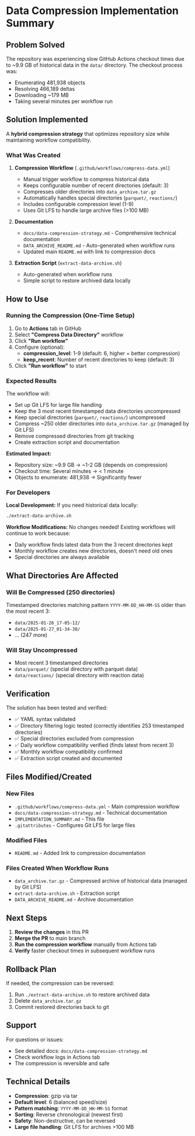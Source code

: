 # Data Compression Implementation Summary

## Problem Solved

The repository was experiencing slow GitHub Actions checkout times due to ~9.9 GB of historical data in the `data/` directory. The checkout process was:
- Enumerating 481,938 objects
- Resolving 466,189 deltas  
- Downloading ~179 MB
- Taking several minutes per workflow run

## Solution Implemented

A **hybrid compression strategy** that optimizes repository size while maintaining workflow compatibility.

### What Was Created

1. **Compression Workflow** (`.github/workflows/compress-data.yml`)
   - Manual trigger workflow to compress historical data
   - Keeps configurable number of recent directories (default: 3)
   - Compresses older directories into `data_archive.tar.gz`
   - Automatically handles special directories (`parquet/`, `reactions/`)
   - Includes configurable compression level (1-9)
   - Uses Git LFS to handle large archive files (>100 MB)

2. **Documentation** 
   - `docs/data-compression-strategy.md` - Comprehensive technical documentation
   - `DATA_ARCHIVE_README.md` - Auto-generated when workflow runs
   - Updated main `README.md` with link to compression docs

3. **Extraction Script** (`extract-data-archive.sh`)
   - Auto-generated when workflow runs
   - Simple script to restore archived data locally

## How to Use

### Running the Compression (One-Time Setup)

1. Go to **Actions** tab in GitHub
2. Select **"Compress Data Directory"** workflow  
3. Click **"Run workflow"**
4. Configure (optional):
   - **compression_level**: 1-9 (default: 6, higher = better compression)
   - **keep_recent**: Number of recent directories to keep (default: 3)
5. Click **"Run workflow"** to start

### Expected Results

The workflow will:
- Set up Git LFS for large file handling
- Keep the 3 most recent timestamped data directories uncompressed
- Keep special directories (`parquet/`, `reactions/`) uncompressed
- Compress ~250 older directories into `data_archive.tar.gz` (managed by Git LFS)
- Remove compressed directories from git tracking
- Create extraction script and documentation

**Estimated Impact:**
- Repository size: ~9.9 GB → ~1-2 GB (depends on compression)
- Checkout time: Several minutes → < 1 minute
- Objects to enumerate: 481,938 → Significantly fewer

### For Developers

**Local Development:**
If you need historical data locally:
```bash
./extract-data-archive.sh
```

**Workflow Modifications:**
No changes needed! Existing workflows will continue to work because:
- Daily workflow finds latest data from the 3 recent directories kept
- Monthly workflow creates new directories, doesn't need old ones
- Special directories are always available

## What Directories Are Affected

### Will Be Compressed (250 directories)
Timestamped directories matching pattern `YYYY-MM-DD_HH-MM-SS` older than the most recent 3:
- `data/2025-01-26_17-05-12/`
- `data/2025-01-27_01-34-38/`
- ... (247 more)

### Will Stay Uncompressed
- Most recent 3 timestamped directories
- `data/parquet/` (special directory with parquet data)
- `data/reactions/` (special directory with reaction data)

## Verification

The solution has been tested and verified:
- ✅ YAML syntax validated
- ✅ Directory filtering logic tested (correctly identifies 253 timestamped directories)
- ✅ Special directories excluded from compression
- ✅ Daily workflow compatibility verified (finds latest from recent 3)
- ✅ Monthly workflow compatibility confirmed
- ✅ Extraction script created and documented

## Files Modified/Created

### New Files
- `.github/workflows/compress-data.yml` - Main compression workflow
- `docs/data-compression-strategy.md` - Technical documentation
- `IMPLEMENTATION_SUMMARY.md` - This file
- `.gitattributes` - Configures Git LFS for large files

### Modified Files
- `README.md` - Added link to compression documentation

### Files Created When Workflow Runs
- `data_archive.tar.gz` - Compressed archive of historical data (managed by Git LFS)
- `extract-data-archive.sh` - Extraction script
- `DATA_ARCHIVE_README.md` - Archive documentation

## Next Steps

1. **Review the changes** in this PR
2. **Merge the PR** to main branch
3. **Run the compression workflow** manually from Actions tab
4. **Verify** faster checkout times in subsequent workflow runs

## Rollback Plan

If needed, the compression can be reversed:
1. Run `./extract-data-archive.sh` to restore archived data
2. Delete `data_archive.tar.gz`
3. Commit restored directories back to git

## Support

For questions or issues:
- See detailed docs: `docs/data-compression-strategy.md`
- Check workflow logs in Actions tab
- The compression is reversible and safe

## Technical Details

- **Compression**: gzip via tar
- **Default level**: 6 (balanced speed/size)
- **Pattern matching**: `YYYY-MM-DD_HH-MM-SS` format
- **Sorting**: Reverse chronological (newest first)
- **Safety**: Non-destructive, can be reversed
- **Large file handling**: Git LFS for archives >100 MB
